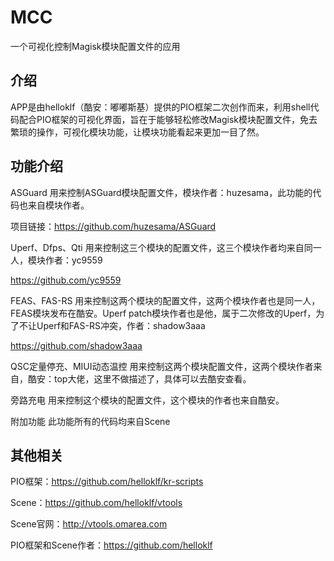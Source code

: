 # MCC
一个可视化控制Magisk模块配置文件的应用

## 介绍
APP是由helloklf（酷安：嘟嘟斯基）提供的PIO框架二次创作而来，利用shell代码配合PIO框架的可视化界面，旨在于能够轻松修改Magisk模块配置文件，免去繁琐的操作，可视化模块功能，让模块功能看起来更加一目了然。

## 功能介绍

ASGuard
用来控制ASGuard模块配置文件，模块作者：huzesama，此功能的代码也来自模块作者。

项目链接：https://github.com/huzesama/ASGuard

Uperf、Dfps、Qti
用来控制这三个模块的配置文件，这三个模块作者均来自同一人，模块作者：yc9559

https://github.com/yc9559

FEAS、FAS-RS
用来控制这两个模块的配置文件，这两个模块作者也是同一人，FEAS模块发布在酷安。Uperf patch模块作者也是他，属于二次修改的Uperf，为了不让Uperf和FAS-RS冲突，作者：shadow3aaa

https://github.com/shadow3aaa

QSC定量停充、MIUI动态温控
用来控制这两个模块配置文件，这两个模块作者来自，酷安：top大佬，这里不做描述了，具体可以去酷安查看。

旁路充电
用来控制这个模块的配置文件，这个模块的作者也来自酷安。

附加功能
此功能所有的代码均来自Scene

## 其他相关
PIO框架：https://github.com/helloklf/kr-scripts

Scene：https://github.com/helloklf/vtools

Scene官网：http://vtools.omarea.com

PIO框架和Scene作者：https://github.com/helloklf
